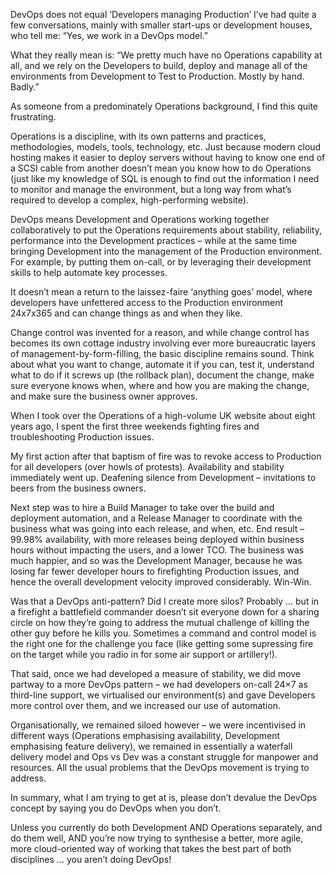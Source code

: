 DevOps does not equal ‘Developers managing Production’
I’ve had quite a few conversations, mainly with smaller start-ups or development houses, who tell me: “Yes, we work in a DevOps model.”

What they really mean is: “We pretty much have no Operations capability at all, and we rely on the Developers to build, deploy and manage all of the environments from Development to Test to Production. Mostly by hand. Badly.”

As someone from a predominately Operations background, I find this quite frustrating.

Operations is a discipline, with its own patterns and practices, methodologies, models, tools, technology, etc. Just because modern cloud hosting makes it easier to deploy servers without having to know one end of a SCSI cable from another doesn’t mean you know how to do Operations (just like my knowledge of SQL is enough to find out the information I need to monitor and manage the environment, but a long way from what’s required to develop a complex, high-performing website).

DevOps means Development and Operations working together collaboratively to put the Operations requirements about stability, reliability, performance into the Development practices – while at the same time bringing Development into the management of the Production environment. For example, by putting them on-call, or by leveraging their development skills to help automate key processes.

It doesn’t mean a return to the laissez-faire ‘anything goes’ model, where developers have unfettered access to the Production environment 24x7x365 and can change things as and when they like.

Change control was invented for a reason, and while change control has becomes its own cottage industry involving ever more bureaucratic layers of management-by-form-filling, the basic discipline remains sound. Think about what you want to change, automate it if you can, test it, understand what to do if it screws up (the rollback plan), document the change, make sure everyone knows when, where and how you are making the change, and make sure the business owner approves.

When I took over the Operations of a high-volume UK website about eight years ago, I spent the first three weekends fighting fires and troubleshooting Production issues.

My first action after that baptism of fire was to revoke access to Production for all developers (over howls of protests). Availability and stability immediately went up. Deafening silence from Development – invitations to beers from the business owners.

Next step was to hire a Build Manager to take over the build and deployment automation, and a Release Manager to coordinate with the business what was going into each release, and when, etc. End result – 99.98% availability, with more releases being deployed within business hours without impacting the users, and a lower TCO. The business was much happier, and so was the Development Manager, because he was losing far fewer developer hours to firefighting Production issues, and hence the overall development velocity improved considerably. Win-Win.

Was that a DevOps anti-pattern? Did I create more silos? Probably … but in a firefight a battlefield commander doesn’t sit everyone down for a sharing circle on how they’re going to address the mutual challenge of killing the other guy before he kills you. Sometimes a command and control model is the right one for the challenge you face (like getting some supressing fire on the target while you radio in for some air support or artillery!).

That said, once we had developed a measure of stability, we did move partway to a more DevOps pattern – we had developers on-call 24×7 as third-line support, we virtualised our environment(s) and gave Developers more control over them, and we increased our use of automation.

Organisationally, we remained siloed however – we were incentivised in different ways (Operations emphasising availability, Development emphasising feature delivery), we remained in essentially a waterfall delivery model and Ops vs Dev was a constant struggle for manpower and resources. All the usual problems that the DevOps movement is trying to address.

In summary, what I am trying to get at is, please don’t devalue the DevOps concept by saying you do DevOps when you don’t.

Unless you currently do both Development AND Operations separately, and do them well, AND you’re now trying to synthesise a better, more agile, more cloud-oriented way of working that takes the best part of both disciplines … you aren’t doing DevOps!
